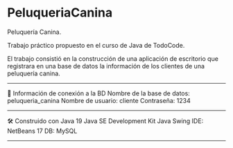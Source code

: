 # PeluqueriaCanina
Peluquería Canina.

Trabajo práctico propuesto en el curso de Java de TodoCode.

El trabajo consistió en la construcción de una aplicación de escritorio que registrara en una base de datos la información de los clientes de una peluquería canina.

------------------------------------------------------------

🔌 Información de conexión a la BD
Nombre de la base de datos: peluqueria_canina
Nombre de usuario: cliente
Contraseña: 1234

------------------------------------------------------------

🛠️ Construido con
Java 19
Java SE Development Kit
Java Swing
IDE: NetBeans 17
DB: MySQL

------------------------------------------------------------
